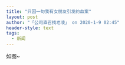 ```yaml
---
title: "只因一句我有女朋友引发的血案"
layout: post
author: "「公司直召找老凌」 on 2020-1-9 02:45"
header-style: text
tags:
  - 新闻
---
```


<head></head>
<body>
  如图~
 <br>
</body>


